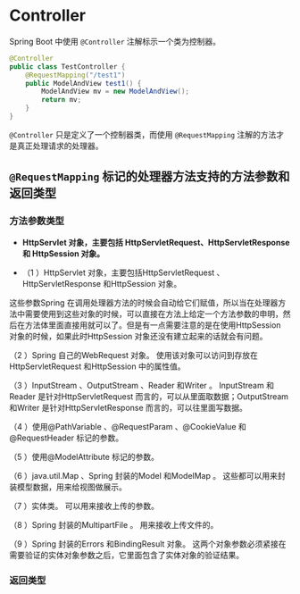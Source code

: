 # Controller

Spring Boot 中使用 `@Controller` 注解标示一个类为控制器。

```java
@Controller
public class TestController {
    @RequestMapping("/test1")
    public ModelAndView test1() {
        ModelAndView mv = new ModelAndView();
        return mv;
    }
}
```

`@Controller` 只是定义了一个控制器类，而使用 `@RequestMapping` 注解的方法才是真正处理请求的处理器。

## `@RequestMapping` 标记的处理器方法支持的方法参数和返回类型

### 方法参数类型

* **HttpServlet 对象，主要包括 HttpServletRequest、HttpServletResponse 和 HttpSession 对象。**

* （1 ）HttpServlet 对象，主要包括HttpServletRequest 、HttpServletResponse 和HttpSession 对象。 

这些参数Spring 在调用处理器方法的时候会自动给它们赋值，所以当在处理器方法中需要使用到这些对象的时候，可以直接在方法上给定一个方法参数的申明，然后在方法体里面直接用就可以了。但是有一点需要注意的是在使用HttpSession 对象的时候，如果此时HttpSession 对象还没有建立起来的话就会有问题。



   （2 ）Spring 自己的WebRequest 对象。 使用该对象可以访问到存放在HttpServletRequest 和HttpSession 中的属性值。



   （3 ）InputStream 、OutputStream 、Reader 和Writer 。 InputStream 和Reader 是针对HttpServletRequest 而言的，可以从里面取数据；OutputStream 和Writer 是针对HttpServletResponse 而言的，可以往里面写数据。



   （4 ）使用@PathVariable 、@RequestParam 、@CookieValue 和@RequestHeader 标记的参数。



   （5 ）使用@ModelAttribute 标记的参数。



   （6 ）java.util.Map 、Spring 封装的Model 和ModelMap 。 这些都可以用来封装模型数据，用来给视图做展示。



   （7 ）实体类。 可以用来接收上传的参数。



   （8 ）Spring 封装的MultipartFile 。 用来接收上传文件的。



   （9 ）Spring 封装的Errors 和BindingResult 对象。 这两个对象参数必须紧接在需要验证的实体对象参数之后，它里面包含了实体对象的验证结果。

### 返回类型



